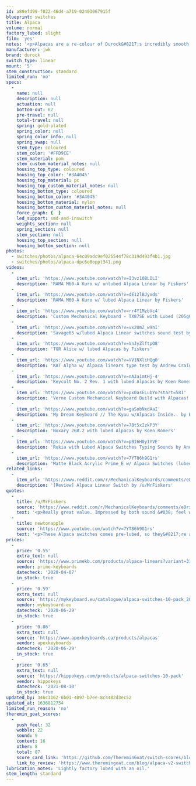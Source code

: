 ```yaml
---
id: a89efd99-f022-46d4-a719-02403067915f
blueprint: switches
title: Alpaca
volume: normal
factory_lubed: slight
film: 'yes'
notes: '<p>Alpacas are a re-colour of Durock&#8217;s incredibly smooth linear based on the SA Bliss colorway by Minterly.</p><p>A very popular and sought after switch, especially recently (June 2020).</p>'
manufacturer: jwk
brand: durock
switch_type: linear
mount: '5'
stem_construction: standard
limited_run: 'no'
specs:
  -
    name: null
    description: null
    actuation: null
    bottom-out: 62
    pre-travel: null
    total-travel: null
    spring: gold-plated
    spring_color: null
    spring_color_info: null
    spring_swap: null
    stem_type: coloured
    stem_color: '#FFD9CE'
    stem_material: pom
    stem_custom_material_notes: null
    housing_top_type: coloured
    housing_top_color: '#3A4045'
    housing_top_material: pc
    housing_top_custom_material_notes: null
    housing_bottom_type: coloured
    housing_bottom_color: '#3A4045'
    housing_bottom_material: nylon
    housing_bottom_custom_material_notes: null
    force_graph: {  }
    led_support: smd-and-inswitch
    weights_section: null
    spring_section: null
    stem_section: null
    housing_top_section: null
    housing_bottom_section: null
photos:
  - switches/photos/alpaca-64c09adc9ef025544f78c319d493f4b1.jpg
  - switches/photos/alpaca-dpc6o8oppt341.png
videos:
  -
    item_url: 'https://www.youtube.com/watch?v=I3vz10BLILI'
    description: 'RAMA M60-A Kuro w/ unlubed Alpaca Linear by Fiskers'
  -
    item_url: 'https://www.youtube.com/watch?v=dE12lBJyxds'
    description: 'RAMA M60-A Kuro w/ lubed Alpaca Linear by Fiskers'
  -
    item_url: 'https://www.youtube.com/watch?v=rr4Y1MzbVc4'
    description: 'Custom Mechanical Keyboard - TX87SE with Lubed (205g0) and Filmed Alpaca Switches by Andy V Nguyen'
  -
    item_url: 'https://www.youtube.com/watch?v=vx2UmZ_w9nI'
    description: 'Savage65 w/lubed Alpaca Linear switches sound test by Andrew Craig'
  -
    item_url: 'https://www.youtube.com/watch?v=VnJyZlftpO8'
    description: 'TGR Alice w/ lubed Alpacas by Fiskers'
  -
    item_url: 'https://www.youtube.com/watch?v=VV1NXliHQg0'
    description: 'KAT Alpha w/ Alpaca linears type test by Andrew Craig'
  -
    item_url: 'https://www.youtube.com/watch?v=nAJa1mtHj-4'
    description: 'Keycult No. 2 Rev. 1 with lubed Alpacas by Koen Romers'
  -
    item_url: 'https://www.youtube.com/watch?v=px0asELubYo?start=581'
    description: 'Verne Custom Mechanical Keyboard Build with Alpacas! by TaeKeyboards'
  -
    item_url: 'https://www.youtube.com/watch?v=gaSobNxdAaI'
    description: 'My Dream Keyboard // The Kyuu w/Alpacas Inside.. by Brandon Taylor'
  -
    item_url: 'https://www.youtube.com/watch?v=7Bt5xIzkP3Y'
    description: 'Noxary 268.2 with lubed Alpacas by Koen Romers'
  -
    item_url: 'https://www.youtube.com/watch?v=pBI6H0yIYVE'
    description: 'Rukia with Lubed Alpaca Switches Typing Sounds by Andy V Nguyen'
  -
    item_url: 'https://www.youtube.com/watch?v=7YT86h9G1rs'
    description: 'Matte Black Acrylic Prime_E w/ Alpaca Switches (lubed) & Maxkey SA Leviathan Typing Test by newtonapple'
related_links:
  -
    item_url: 'https://www.reddit.com/r/MechanicalKeyboards/comments/e8rxej/review_alpaca_linear_switch/'
    description: '[Review] Alpaca Linear Switch by /u/MrFiskers'
quotes:
  -
    title: /u/MrFiskers
    source: 'https://www.reddit.com/r/MechanicalKeyboards/comments/e8rxej/review_alpaca_linear_switch/'
    text: '<p>Really great value. Impressed by both sound &#038; feel when stock or tuned. When considering price/performance; Alpaca > Gateron Ink.</p>'
  -
    title: newtonapple
    source: 'https://www.youtube.com/watch?v=7YT86h9G1rs'
    text: '<p>These Alpaca switches comes pre-lubed, so they&#8217;re already super smooth, as smooth as Tealios &#038; Inks. They sound amazing stock.  I think part of the reason is that the stem is a bit longer like the Halo &#038; Cream switches (not as long as them though).  This makes them a bit louder which I personally prefer. This combined with SA caps &#038; the acrylic case make them sound very nice and creamy.  I love these switches.  Highly recommended.</p>'
prices:
  -
    price: '0.55'
    extra_text: null
    source: 'https://www.primekb.com/products/alpaca-linears?variant=31565132857440'
    vendor: prime-keyboards
    datecheck: '2020-04-07'
    in_stock: true
  -
    price: '0.59'
    extra_text: null
    source: 'https://mykeyboard.eu/catalogue/alpaca-switches-10-pack_2041/'
    vendor: mykeyboard-eu
    datecheck: '2020-06-29'
    in_stock: true
  -
    price: '0.86'
    extra_text: null
    source: 'https://www.apexkeyboards.ca/products/alpacas'
    vendor: apexkeyboards
    datecheck: '2020-06-29'
    in_stock: true
  -
    price: '0.65'
    extra_text: null
    source: 'https://hippokeys.com/products/alpaca-switches-10-pack'
    vendor: hippokeys
    datecheck: '2021-08-10'
    in_stock: true
updated_by: 346c3162-6b01-4097-b7ee-8c4482d3ec52
updated_at: 1636812754
limited_run_reason: 'no'
theremin_goat_scores:
  -
    push_feel: 32
    wobble: 22
    sound: 9
    context: 16
    other: 8
    total: 87
    score_card_link: 'https://github.com/ThereminGoat/switch-scores/blob/master/Alpaca%20V2.pdf'
    link_to_review: 'https://www.theremingoat.com/blog/alpaca-v2-switch-review?rq=Alpaca'
lubrication_notes: 'Lightly factory lubed with an oil.'
stem_length: standard
---
```

